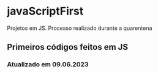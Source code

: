   # javaScriptFirst

Projetos em JS.
Processo realizado durante a quarentena         
          
## Primeiros códigos feitos em JS      
### Atualizado em 09.06.2023 
 
 
 
 
 
 
